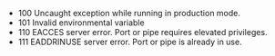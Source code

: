
- 100 Uncaught exception while running in production mode.
- 101 Invalid environmental variable
- 110 EACCES server error. Port or pipe requires elevated privileges.
- 111 EADDRINUSE server error. Port or pipe is already in use.
